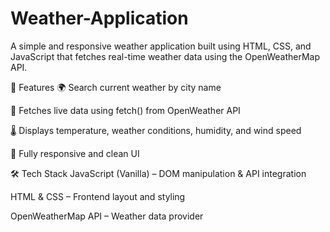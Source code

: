 # Weather-Application
A simple and responsive weather application built using HTML, CSS, and JavaScript that fetches real-time weather data using the OpenWeatherMap API.

🔧 Features
🌍 Search current weather by city name

📡 Fetches live data using fetch() from OpenWeather API

🌡️ Displays temperature, weather conditions, humidity, and wind speed

📱 Fully responsive and clean UI

🛠️ Tech Stack
JavaScript (Vanilla) – DOM manipulation & API integration

HTML & CSS – Frontend layout and styling

OpenWeatherMap API – Weather data provider
